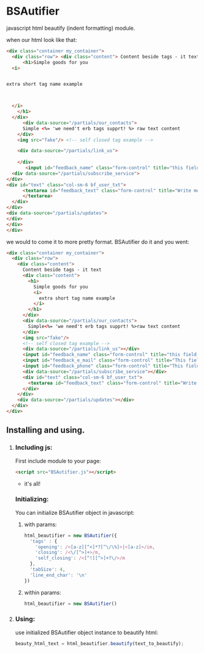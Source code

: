# BSAutifier
javascript html beautify (indent formatting) module.

when our html look like that:
```html
<div class="container my_container">
  <div class="row"> <div class="content"> Content beside tags - it text<div class="content">
      <h1>Simple goods for you
  <i>


extra short tag name example



  </i>
    </h1>
  </div>
      <div data-source="/partials/our_contacts">
      Simple <%= 'we need't erb tags supprt! %> raw text content
    </div>
    <img src="fake"/> <!-- self closed tag example -->

    <div data-source="/partials/link_us">
    
    </div>
       <input id="feedback_name" class="form-control" title="this field must contain your name" name="feedback[name]" pattern="[a-zA-Z ]+" required="required" type="text" placeholder="Name" /><input id="feedback_e_mail" class="form-control" title="This field must contain valid email" name="feedback[e_mail]" pattern=".+@.+" type="e_mail" placeholder="E-mail" /><input id="feedback_phone" class="form-control" title="This field must contain your phone number" name="feedback[phone]" pattern="+?[()- 0-9]{6,13}" type="phone" placeholder="Phone" />
  <div data-source="/partials/subscribe_service">
</div>
<div id="text" class="col-sm-6 bf_user_txt">
      <textarea id="feedback_text" class="form-control" title="Write message for manager here" name="feedback[text]" placeholder="Message text">
      </textarea>
  </div>
</div>
<div data-source="/partials/updates">
</div>
</div>
</div>
```
we would to come it to more pretty format. BSAutifier do it and you went:

```html
<div class="container my_container">
  <div class="row">
    <div class="content">
      Content beside tags - it text
      <div class="content">
        <h1>
          Simple goods for you
          <i>
            extra short tag name example
          </i>
        </h1>
      </div>
      <div data-source="/partials/our_contacts">
        Simple<%= 'we need't erb tags supprt! %>raw text content
      </div>
      <img src="fake"/>
      <!-- self closed tag example -->
      <div data-source="/partials/link_us"></div>
      <input id="feedback_name" class="form-control" title="this field must contain your name" name="feedback[name]" pattern="[a-zA-Z ]+" required="required" type="text" placeholder="Name" />
      <input id="feedback_e_mail" class="form-control" title="This field must contain valid email" name="feedback[e_mail]" pattern=".+@.+" type="e_mail" placeholder="E-mail" />
      <input id="feedback_phone" class="form-control" title="This field must contain your phone number" name="feedback[phone]" pattern="+?[()- 0-9]{6,13}" type="phone" placeholder="Phone" />
      <div data-source="/partials/subscribe_service"></div>
      <div id="text" class="col-sm-6 bf_user_txt">
        <textarea id="feedback_text" class="form-control" title="Write message for manager here" name="feedback[text]" placeholder="Message text"></textarea>
      </div>
    </div>
    <div data-source="/partials/updates"></div>
  </div>
</div>
```

## Installing and using.

1. ### Including js:

    First include module to your page:
    ```html
    <script src="BSAutifier.js"></script>
    ```
    - it's all!

    ### Initializing:

    You can initialize BSAutifier object in javascript:

    1. with params:

        ```javascript
        html_beautifier = new BSAutifier({
          'tags' : {
            'opening': /<[a-z][^<]*?[^\/\%]>|<[a-z]>/im,
            'closing': /<\/[^>]+>/m,
            'self_closing': /<[^!][^>]+?\/>/m
          },
          'tabSize': 4,
          'line_end_char': '\n'
        })
        ```
    2. within params:

        ```javascript
        html_beautifier = new BSAutifier()
        ```

2. ### Using:

    use initialized BSAutifier object instance to beautify html:
    ```javascript
    beauty_html_text = html_beautifier.beautify(text_to_beautify);
    ```
